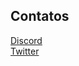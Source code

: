 ## Contatos
[Discord](https://discord.com/users/0934)  
[Twitter](https://twitter.com/isaac_senards)  